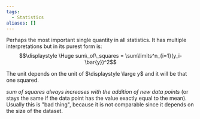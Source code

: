 ```yaml
---
tags:
  - Statistics
aliases: []
---
```

Perhaps the most important single quantity in all statistics. It has multiple interpretations but in its purest form is:
$$\displaystyle \Huge sum\_of\_squares = \sum\limits^n_{i=1}(y_i-\bar{y})^2$$

The unit depends on the unit of $\displaystyle \large y$ and it will be that one squared.

*sum of squares always increases with the addition of new data points* (or stays the same if the data point has the value exactly equal to the mean). Usually this is "bad thing", because it is not comparable since it depends on the size of the dataset.
